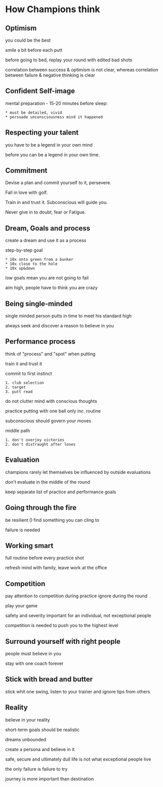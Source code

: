 # How Champions think

## Optimism
you could be the best

smile a bit before each putt

before going to bed, replay your round with edited bad shots

correlation between success & optimism is not clear,
whereas correlation between failure & negative thinking is clear

## Confident Self-image
mental preparation - 15-20 minutes before sleep:

	* must be detailed, vivid
	* persuade unconsciousness mind it happened

## Respecting your talent
you have to be a legend in your own mind

before you can be a legend in your own time.

## Commitment
Devise a plan and commit yourself to it, persevere.

Fall in love with golf.

Train in and trust it. Subconscious will guide you.

Never give in to doubt, fear or Fatigue.

## Dream, Goals and process
create a dream and use it as a process

step-by-step goal

	* 10x onto green from a bunker
	* 10x close to the hole
	* 10x up&down

low goals mean you are not going to fail

aim high, people have to think you are crazy

## Being single-minded
single minded person putts in time to meet his standard high

always seek and discover a reason to believe in you

## Performance process
think of "process" and "spot" when putting

train it and trust it

commit to first instinct

	1. club selection
	2. target
	3. putt read

do not clutter mind with conscious thoughts

practice putting with one ball only inc. routine

subconscious should govern your moves

middle path

	1. don't overjoy victories
	2. don't distraught after loses

## Evaluation
champions rarely let themselves be influenced by outside evaluations

don't evaluate in the middle of the round

keep separate list of practice and performance goals

## Going through the fire
be resilient 0 find something you can cling to

failure is needed

## Working smart
full routine before every practice shot

refresh mind with family, leave work at the office

## Competition
pay attention to competition during practice ignore during the round

play your game

safety and severity important for an individual, not exceptional people

competition is needed to push you to the highest level

## Surround yourself with right people
people must believe in you

stay with one coach forever

## Stick with bread and butter
stick whit one swing, listen to your trainer and ignore tips from others

## Reality
believe in your reality

short-term goals should be realistic

dreams unbounded

create a persona and believe in it

safe, secure and ultimately dull life is not what exceptional people live

the only failure is failure to try

journey is more important than destination
